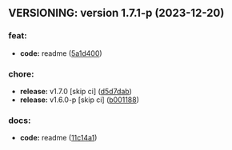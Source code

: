 ## VERSIONING: version 1.7.1-p (2023-12-20)

### feat:
- **code:**  readme ([5a1d400](https://github.com/ZOLUXERO/update-this-version/commit/5a1d400))
### chore:
- **release:**  v1.7.0 [skip ci] ([d5d7dab](https://github.com/ZOLUXERO/update-this-version/commit/d5d7dab))
- **release:**  v1.6.0-p [skip ci] ([b001188](https://github.com/ZOLUXERO/update-this-version/commit/b001188))
### docs:
- **code:**  readme ([11c14a1](https://github.com/ZOLUXERO/update-this-version/commit/11c14a1))

